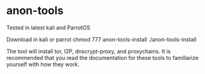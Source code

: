 # anon-tools

Tested in latest kali and ParrotOS

Download in kali or parrot
chmod 777 anon-tools-install
./anon-tools-install

The tool will install tor, I2P, dnscrypt-proxy, and proxychains. It is recommended that you read the documentation for these tools to familiarize yourself with how they work.

